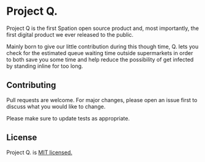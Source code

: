 # Project Q.

Project Q is the first Spation open source product and, most importantly, the first digital product we ever released to the public. 

Mainly born to give our little contribution during this though time, Q. lets you check for the estimated queue waiting time outside supermarkets in order to both save you some time and help reduce the possibility of get infected by standing inline for too long.

## Contributing
Pull requests are welcome. For major changes, please open an issue first to discuss what you would like to change.

Please make sure to update tests as appropriate.

## License
Project Q. is [MIT licensed.](https://choosealicense.com/licenses/mit/)
